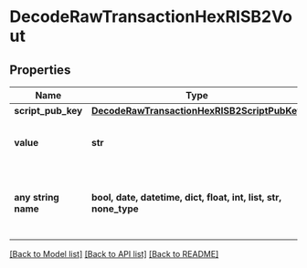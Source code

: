 # DecodeRawTransactionHexRISB2Vout


## Properties
Name | Type | Description | Notes
------------ | ------------- | ------------- | -------------
**script_pub_key** | [**DecodeRawTransactionHexRISB2ScriptPubKey**](DecodeRawTransactionHexRISB2ScriptPubKey.md) |  | 
**value** | **str** | Represents the sent/received amount. | [optional] 
**any string name** | **bool, date, datetime, dict, float, int, list, str, none_type** | any string name can be used but the value must be the correct type | [optional]

[[Back to Model list]](../README.md#documentation-for-models) [[Back to API list]](../README.md#documentation-for-api-endpoints) [[Back to README]](../README.md)


